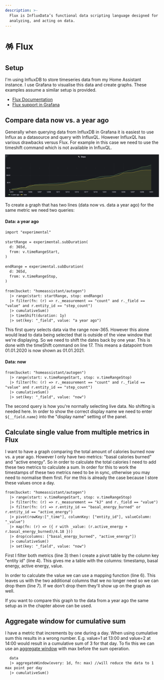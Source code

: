 ```yaml
---
description: >-
  Flux is InfluxData’s functional data scripting language designed for querying,
  analyzing, and acting on data.
---
```


# 🪅 Flux

## Setup

I'm using InfluxDB to store timeseries data from my Home Assistant instance. I use Grafana to visualise this data and create graphs. These examples assume a similar setup is provided.

* [Flux Documentation](https://docs.influxdata.com/influxdb/cloud/query-data/flux/)
* [Flux support in Grafana](https://grafana.com/docs/grafana/latest/datasources/influxdb/influxdb-flux/)

## Compare data now vs. a year ago

Generally when querying data from InfluxDB in Grafana it is easiest to use Influx as a datasource and query with InfluxQL. However InfluxQL has various drawbacks versus Flux. For example in this case we need to use the timeshift command which is not available in InfluxQL.

![A graph comparing the total amount of steps from now vs. a year ago](<../gitbook/assets/Screenshot 2021-12-31 at 14.39.16.png>)

To create a graph that has two lines (data now vs. data a year ago) for the same metric we need two queries:

#### Data: a year ago

```
import "experimental"

startRange = experimental.subDuration(
  d: 365d,
  from: v.timeRangeStart,
)

endRange = experimental.subDuration(
  d: 365d,
  from: v.timeRangeStop,
)

from(bucket: "homeassistant/autogen")
  |> range(start: startRange, stop: endRange)
  |> filter(fn: (r) => r._measurement == "count" and r._field == "value" and r.entity_id == "step_count")
  |> cumulativeSum()
  |> timeShift(duration: 1y)
  |> set(key: "_field", value: "a year ago")
```

This first query selects data via the range now-365. However this alone would lead to data being selected that is outside of the view window that we're displaying. So we need to shift the dates back by one year. This is done with the timeShift command on line 17. This means a datapoint from 01.01.2020 is now shown as 01.01.2021.

#### Data: now

```
from(bucket: "homeassistant/autogen")
  |> range(start: v.timeRangeStart, stop: v.timeRangeStop)
  |> filter(fn: (r) => r._measurement == "count" and r._field == "value" and r.entity_id == "step_count")
  |> cumulativeSum()
  |> set(key: "_field", value: "now")
```

The second query is how you're normally selecting live data. No shifting is needed here. In order to show the correct display name we need to enter `${__field.name}` into the "display name" setting of the panel.

## Calculate single value from multiple metrics in Flux

I want to have a graph comparing the total amount of calories burned now vs. a year ago. However I only have two metrics: "basal calories burned" and "active energy". So in order to calculate the total calories I need to add these two metrics to calculate a sum. In order for this to work the timestamps of these two metrics need to be in sync, otherwise you may need to normalise them first. For me this is already the case because I store these values once a day.

```
from(bucket: "homeassistant/autogen")
  |> range(start: v.timeRangeStart, stop: v.timeRangeStop)
  |> filter(fn: (r) => r._measurement == "kJ" and r._field == "value")
  |> filter(fn: (r) => r.entity_id == "basal_energy_burned" or r.entity_id == "active_energy")
  |> pivot(rowKey:["_time"], columnKey: ["entity_id"], valueColumn: "_value")
  |> map(fn: (r) => ({ r with _value: (r.active_energy + r.basal_energy_burned)/4.18 }))
  |> drop(columns: ["basal_energy_burned", "active_energy"])
  |> cumulativeSum()
  |> set(key: "_field", value: "now")
```

First I filter both metrics (line 3) then I create a pivot table by the column key "entity id" (line 4). This gives me a table with the columns: timestamp, basal energy, active energy, value.&#x20;

In order to calculate the value we can use a mapping function (line 6). This leaves us with the two additional columns that we no longer need so we can drop them (line 7). If we don't drop them they'll show up on the graph as well.

If you want to compare this graph to the data from a year ago the same setup as in the chapter above can be used.

## Aggregate window for cumulative sum

I have a metric that increments by one during a day. When using cumulative sum this results in a wrong number. E.g. value=1 at 13:00 and value=2 at 14:00 would result in a cumulative sum of 3 for that day. To fix this we can use an [aggregate window](https://docs.influxdata.com/influxdb/cloud/query-data/flux/cumulativesum/) with max before the sum operation.

```
  data
  |> aggregateWindow(every: 1d, fn: max) //will reduce the data to 1 max point per day
  |> cumulativeSum()
```

